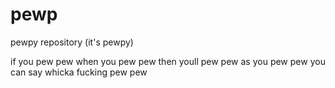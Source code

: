# pewp
pewpy repository (it's pewpy)

if you pew pew when you pew pew
then youll pew pew as you pew pew
you can say whicka fucking pew pew
